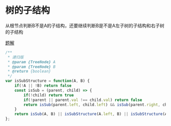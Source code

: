 # 树的子结构

从根节点判断B不是A的子结构，还要继续判断B是不是A左子树的子结构和右子树的子结构

 [题解](https://leetcode-cn.com/problems/shu-de-zi-jie-gou-lcof/solution/di-gui-fang-shi-jie-jue-by-sdwwld/)

```javascript
/**
 * 递归版
 * @param {TreeNode} A
 * @param {TreeNode} B
 * @return {boolean}
 */
var isSubStructure = function(A, B) {
    if(!A || !B) return false
    const isSub = (parent, child) => {
        if(!child) return true
        if(!parent || parent.val !== child.val) return false
        return isSub(parent.left, child.left) && isSub(parent.right, child.right)
    }
    return isSub(A, B) || isSubStructure(A.left, B) || isSubStructure(A.right, B)
};
```

